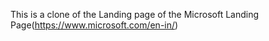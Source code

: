 This is a clone of the Landing page of the Microsoft Landing Page(https://www.microsoft.com/en-in/)
